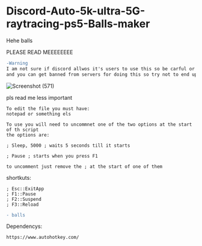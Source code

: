 # Discord-Auto-5k-ultra-5G-raytracing-ps5-Balls-maker
Hehe balls

PLEASE READ MEEEEEEEE
```diff
-Warning
I am not sure if discord allwos it's users to use this so be carful or use on an alt account
and you can get banned from servers for doing this so try not to end up like this:
```
![Screenshot (571)](https://user-images.githubusercontent.com/92768941/153598892-8260625e-b0af-42bf-8020-41f4c2b740f9.png)

pls read me less important
```
To edit the file you must have:
notepad or something els

To use you will need to uncommnet one of the two options at the start of th script
the options are:

; Sleep, 5000 ; waits 5 seconds till it starts

; Pause ; starts when you press F1

to uncomment just remove the ; at the start of one of them
```

shortkuts: 

```
; Esc::ExitApp
; F1::Pause
; F2::Suspend
; F3::Reload
```
```diff
- balls
```
Dependencys:
```
https://www.autohotkey.com/
```
